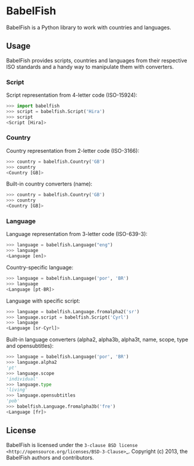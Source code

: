 # BabelFish
BabelFish is a Python library to work with countries and languages.

## Usage
BabelFish provides scripts, countries and languages from their respective ISO
standards and a handy way to manipulate them with converters.

### Script
Script representation from 4-letter code (ISO-15924):
```python
>>> import babelfish
>>> script = babelfish.Script('Hira')
>>> script
<Script [Hira]>
```

### Country
Country representation from 2-letter code (ISO-3166):
```python
>>> country = babelfish.Country('GB')
>>> country
<Country [GB]>
```

Built-in country converters (name):
```python
>>> country = babelfish.Country('GB')
>>> country
<Country [GB]>
```

### Language
Language representation from 3-letter code (ISO-639-3):
```python
>>> language = babelfish.Language("eng")
>>> language
<Language [en]>
```

Country-specific language:
```python
>>> language = babelfish.Language('por', 'BR')
>>> language
<Language [pt-BR]>
```

Language with specific script:
```python
>>> language = babelfish.Language.fromalpha2('sr')
>>> language.script = babelfish.Script('Cyrl')
>>> language
<Language [sr-Cyrl]>
```

Built-in language converters (alpha2, alpha3b, alpha3t, name, scope, type and opensubtitles):
```python
>>> language = babelfish.Language('por', 'BR')
>>> language.alpha2
'pt'
>>> language.scope
'individual'
>>> language.type
'living'
>>> language.opensubtitles
'pob'
>>> babelfish.Language.fromalpha3b('fre')
<Language [fr]>
```

## License
BabelFish is licensed under the `3-clause BSD license <http://opensource.org/licenses/BSD-3-Clause>`_.
Copyright (c) 2013, the BabelFish authors and contributors.
